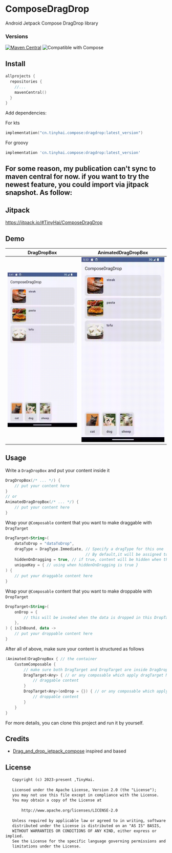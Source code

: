 # ComposeDragDrop
Android Jetpack Compose DragDrop library

### Versions

[![Maven Central](https://img.shields.io/maven-central/v/cn.tinyhai.compose/dragdrop.svg?label=Maven%20Central)](https://central.sonatype.com/search?q=g%3Acn.tinyhai.compose+a%3Adragdrop)
![Compatible with Compose](https://img.shields.io/badge/Compose-BOM%3A2024.03.00-brightgreen)

## Install
```kotlin
allprojects {
  repositories {
    //...
    mavenCentral()
  }
}
```

Add dependencies:

For kts
```kotlin
implementation("cn.tinyhai.compose:dragdrop:latest_version")
```
For groovy
```groovy
implementation 'cn.tinyhai.compose:dragdrop:latest_version'
```
## For some reason, my publication can't sync to maven central for now. if you want to try the newest feature, you could import via jitpack snapshot. As follow:

## Jitpack

https://jitpack.io/#TinyHai/ComposeDragDrop


## Demo

|DragDropBox|AnimatedDragDropBox|
|:-------------------------:|:-------------------------:|
|<img src="gifs/demo.gif" width="450" />|<img src="gifs/demo_animated.gif" width="450" />|

## Usage

Write a `DragDropBox` and put your content inside it
```kotlin
DragDropBox(/* ... */) {
    // put your content here
}
// or
AnimatedDragDropBox(/* ... */) {
    // put your content here
}
```

Wrap your `@Composable` content that you want to make draggable with `DragTarget`
```kotlin
DragTarget<String>(
    dataToDrop = "dataToDrop",
    dragType = DragType.Immediate, // Specify a dragType for this one
                                   // By default,it will be assigned to the defaultDragType you set earlier
    hiddenOnDragging = true, // if true, content will be hidden when the target is being dragging
    uniqueKey = { // using when hiddenOnDragging is true }
) {
    // put your draggable content here
}
```

Wrap your `@Composable` content that you want to make droppable with `DropTarget`
```kotlin
DropTarget<String>(
    onDrop = {
        // this will be invoked when the data is dropped in this DropTarget
    },
) { isInBound, data ->
    // put your droppable content here
}
```

After all of above, make sure your content is structured as follows
```kotlin
(Animated)DragDropBox { // the container
    CustomComposable {
        // make sure both DragTarget and DropTarget are inside DragDropBox
        DragTarget<Any> { // or any composable which apply dragTarget Modifier
            // draggable content
        }
        DropTarget<Any>(onDrop = {}) { // or any composable which apply dropTarget Modifier
            // droppable content
        }
    }
}
```

For more details, you can clone this project and run it by yourself.

## Credits

- [Drag_and_drop_jetpack_compose](https://github.com/cp-radhika-s/Drag_and_drop_jetpack_compose) inspired and based

## License
```
   Copyright (c) 2023-present ,TinyHai.

   Licensed under the Apache License, Version 2.0 (the "License");
   you may not use this file except in compliance with the License.
   You may obtain a copy of the License at

       http://www.apache.org/licenses/LICENSE-2.0

   Unless required by applicable law or agreed to in writing, software
   distributed under the License is distributed on an "AS IS" BASIS,
   WITHOUT WARRANTIES OR CONDITIONS OF ANY KIND, either express or implied.
   See the License for the specific language governing permissions and
   limitations under the License.
```
